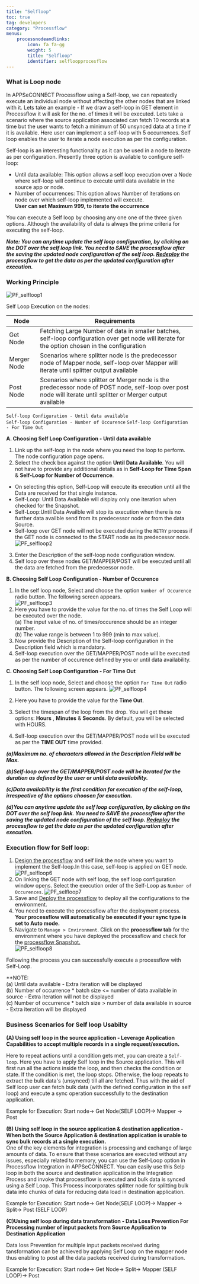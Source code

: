 ```yaml
---
title: "Selfloop"
toc: true
tag: developers
category: "Processflow"
menus: 
    processnodeandlinks:
        icon: fa fa-gg
        weight: 5
        title: "Selfloop" 
        identifier: selfloopprocesflow
---
```

### What is Loop node

In APPSeCONNECT Processflow using a Self-loop, we can repeatedly execute an individual node 
without affecting the other nodes that are linked with it. Lets take an example - If we draw a self-loop in GET 
element in Processflow it will ask for the no. of times it will be executed. Lets take a 
scenario where the source application associated can fetch 10 records at a time 
but the user wants to fetch a minimum of 50 unsynced data at a time if it is available. Here user can
implement a self-loop with 5 occurrences. Self loop enables the user to 
iterate a node execution as per the configuration.

Self-loop is an interesting functionality as it can be used in a node to iterate as per configuration. 
Presently three option is available to configure self-loop: 

- Until data available: This option allows a self loop execution over a Node where self-loop will continue to execute until data available in the source app or node.
- Number of occurrences: This option allows Number of iterations on node over which self-loop implemented will execute.  
**User can set Maximum 999, to iterate the occurrence** 


You can execute a Self loop by choosing any one one of the three given options. 
Although the availability of data is always the prime criteria for executing the 
self-loop.

**_Note: You can anytime update the self loop configuration, by clicking on the DOT over the self loop link. You need to SAVE the processflow after the saving the updated node configuration of the self loop. [Redeploy](/processflow/redeploying-processflow/) the processflow to get the data as per the updated configuration after execution._**

### Working Principle
![PF_selfloop1](\staticfiles\processflow\media\pfselfloop1.PNG)

Self Loop Execution on the nodes:

|Node|Requirements|    
|----|--------------|    
|Get Node| Fetching Large Number of data in smaller batches, self-loop configuration over get node will iterate for the option chosen in the configuration|
|Merger Node|Scenarios where splitter node is the predecessor node of Mapper node, self-loop over Mapper will iterate until splitter output available|  
|Post Node|Scenarios where splitter or Merger node is the predecessor node of POST node, self-loop over post node will iterate until splitter or Merger output available|

`Self-loop Configuration - Until data available`   
`Self-loop Configuration - Number of Occurence` 
`Self-loop Configuration - For Time Out`

**A. Choosing Self Loop Configuration - Until data available**

1.	Link up the self-loop in the node where you need the loop to perform. The node configuration page opens.    
2.	Select the check box against the option **Until Data Available**. You will not have to provide any additional details as in **Self-Loop for Time Span** & **Self-Loop for Number of Occurrence**.     
- On selecting this option, Self-Loop will execute its execution until all the Data are received for that single instance.     
- Self-Loop: Until Data Available will display only one iteration when checked for the Snapshot.    
- Self-Loop:Until Data Availble will stop its execution when there is no further data availble send from its predecessor node or from the data Source.  
- Self-loop over GET node will not be executed during the `RETRY` process if the GET node is connected to the START node as its predecessor node.  
![PF_selfloop2](\staticfiles\processflow\media\pfselfloop2.PNG)  
3. Enter the Description of the self-loop node configuration window.        
4. Self loop over these nodes GET/MAPPER/POST will be executed until all the data are fetched from the predecessor node.  

**B. Choosing Self Loop Configuration - Number of Occurence**

1. In the self loop node, Select and choose the option `Number of Occurence` radio button. The following 
screen appears.   
![PF_selfloop3](\staticfiles\processflow\media\pfselfloop3.PNG)
2. Here you have to provide the value for the no. of times the Self Loop will be executed over the node.  
(a) The input value of no. of times/occurence should be an integer number.  
(b) The value range is between 1 to 999 (min to max value).
3. Now provide the Description of the Self-loop configuration in the Description field which is mandatory.  
4. Self-loop execution over the GET/MAPPER/POST node will be executed as per the number of occurence defined 
   by you or until data availability. 

**C. Choosing Self Loop Configuration - For Time Out**

1) In the self loop node, Select and choose the option `For Time Out` radio button. The following 
screen appears.
![PF_selfloop4](\staticfiles\processflow\media\pfselfloop5.PNG)

2) Here you have to provide the value for the **Time Out**. 

3) Select the timespan of the loop from the drop. You will get these options: **Hours** , **Minutes** & **Seconds**.
By default, you will be selected with HOURS.

4) Self-loop execution over the GET/MAPPER/POST node will be executed as per the **TIME OUT** time provided.


_**(a)Maximum no. of characters allowed in the Description Field will be Max.**_  

_**(b)Self-loop over the GET/MAPPER/POST node will be iterated for the duration as defined by the user or until data availability.**_  

_**(c)Data availability is the first condition for execution of the self-loop, irrespective of the options choosen  for execution.**_

_**(d)You can anytime update the self loop configuration, by clicking on the DOT over the self loop link. You need to SAVE the processflow after the saving the updated node configuration of the self loop. [Redeploy](/processflow/redeploying-processflow/) the processflow to get the data as per the updated configuration after execution.**_

### Execution flow for Self loop:

1. [Design the processflow](/processflow/creating-processflow/) and self link the node where you want to implement the Self-loop.In this case, self-loop is applied on GET node.
![PF_selfloop6](\staticfiles\processflow\media\pfselfloop6.PNG)  
2. On linking the GET node with self loop, the self loop configuration window opens. Select the execution order of the Self-Loop as `Number of Occurences`.
![PF_selfloop7](\staticfiles\processflow\media\pfselfloop7.PNG)
3. Save and [Deploy the processflow](/processflow/deploying-and-executing-processfloww/) to deploy all the configurations to the environment.
4. You need to execute the processflow after the deployment process.
**Your processflow will automatically be executed if your sync type is set to Auto mode.**
5. Navigate to `Manage > Environment`. Click on the **processflow tab** for the environment where you have deployed the processflow and check for the 
[processflow Snapshot.](/processflow/snapshot-processflow/)  
![PF_selfloop8](\staticfiles\processflow\media\pfselfloop8.PNG)  

Following the process you can successfully execute a processflow with Self-Loop.

**NOTE:   
(a) Until data available - Extra iteration will be displayed  
(b) Number of occurrence * batch size <= number of data available in source - Extra iteration will not be displayed  
(c) Number of occurrence * batch size > number of data available in source - Extra iteration will be displayed  


### Business Scenarios for Self loop Usabilty 

**(A) Using self loop in the source application - Leverage Application Capabilities to accept multiple 
records in a single request/execution.**

Here to repeat actions until a condition gets met, you can create a `Self-loop`. Here you have to apply Self loop 
in the Source application. This will first run all the actions inside the loop, and then checks the condition or state. 
If the condition is met, the loop stops. Otherwise, the loop repeats to extract the bulk data's (unsynced) till all are
fetched. Thus with the aid of Self loop user can fetch bulk data (with the defined configuration in the self loop)
and execute a sync operation successfully to the destination application.

Example for Execution:  Start node-> Get Node(SELF LOOP)-> Mapper -> Post

**(B) Using self loop in the source application & destination application - When both the Source Application & destination application
 is unable to sync bulk records at a single execution.**    
One of the key elements for integration is processing and exchange of large amounts of data. 
To ensure that these scenarios are executed without any issues, especially related to memory, 
you can use the Self-Loop option in Processflow Integration in APPSeCONNECT. You can easily use this 
Selp loop in both the source and destination application in the Integration Process and invoke 
that processflow is executed and bulk data is synced using a Self Loop. This Process incorporates splitter node
for splitting bulk data into chunks of data for reducing data load in destination application.

Example for Execution:  Start node-> Get Node(SELF LOOP)-> Mapper -> Split-> Post (SELF LOOP)

**(C)Using self loop during data transformation - Data Loss Prevention For Processing number of input packets from 
Source Application to Destination Application**

Data loss Prevention for multiple input packets received during tansformation can be achieved by applying
Self Loop on the mapper node thus enabling to post all the data packets received during transformation.

Example for Execution:  Start node-> Get Node-> Split-> Mapper (SELF LOOP)-> Post